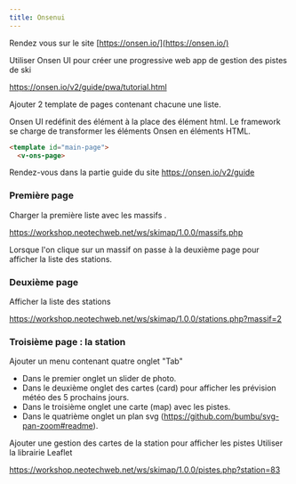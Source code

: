 ```yaml
---
title: Onsenui
---
```



Rendez vous sur le site [https://onsen.io/](https://onsen.io/)

Utiliser Onsen UI pour créer une progressive web app de gestion des pistes de ski

https://onsen.io/v2/guide/pwa/tutorial.html

Ajouter 2 template de pages contenant chacune une liste.

Onsen UI redéfinit des élément à la place des élément html. Le framework se charge de transformer les éléments Onsen en éléments HTML.

```html
<template id="main-page">
  <v-ons-page>
```

Rendez-vous dans la partie guide du site https://onsen.io/v2/guide


### Première page

Charger la première liste avec les massifs .

https://workshop.neotechweb.net/ws/skimap/1.0.0/massifs.php

Lorsque l'on clique sur un massif on passe à la deuxième page pour afficher la liste des stations.

### Deuxième page

Afficher la liste des stations

https://workshop.neotechweb.net/ws/skimap/1.0.0/stations.php?massif=2


### Troisième page : la station

Ajouter un menu contenant quatre onglet "Tab"
- Dans le premier onglet un slider de photo.
- Dans le deuxième onglet des cartes (card) pour afficher les prévision météo des 5 prochains jours.
- Dans le troisième onglet une carte (map) avec les pistes.
- Dans le quatrième onglet un plan svg (https://github.com/bumbu/svg-pan-zoom#readme).

Ajouter une gestion des cartes de la station pour afficher les pistes
Utiliser la librairie Leaflet

https://workshop.neotechweb.net/ws/skimap/1.0.0/pistes.php?station=83



